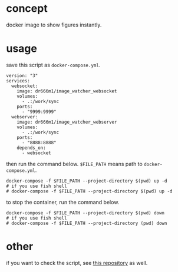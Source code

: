 # concept
docker image to show figures instantly.

# usage
save this script as `docker-compose.yml`.

```
version: "3"
services:
  websocket:
    image: dr666m1/image_watcher_websocket
    volumes:
      - .:/work/sync
    ports:
      - "9999:9999"
  webserver:
    image: dr666m1/image_watcher_webserver
    volumes:
      - .:/work/sync
    ports:
      - "8888:8888"
    depends_on:
      - websocket
```

then run the command below. `$FILE_PATH` means path to `docker-compose.yml`.

```
docker-compose -f $FILE_PATH --project-directory $(pwd) up -d
# if you use fish shell
# docker-compose -f $FILE_PATH --project-directory $(pwd) up -d
```

to stop the container, run the command below.

```
docker-compose -f $FILE_PATH --project-directory $(pwd) down
# if you use fish shell
# docker-compose -f $FILE_PATH --project-directory (pwd) down
```

# other
if you want to check the script, see [this repository](https://github.com/dr666m1/docker_image_watcher_websocket) as well.
